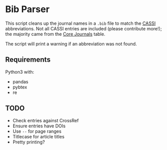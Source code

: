 # Bib Parser

This script cleans up the journal names in a `.bib` file to match the
[CASSI](https://cassi.cas.org/search.jsp) abbreviations.
Not all CASSI entries are included (please contribute more!); the majority
came from the
[Core Journals](https://www.cas.org/support/documentation/references/corejournals)
table.

The script will print a warning if an abbreviation was not found.

## Requirements

Python3 with:
- pandas
- pybtex
- re

## TODO

- Check entries against CrossRef
- Ensure entries have DOIs
- Use `--` for page ranges
- Titlecase for article titles
- Pretty printing?
